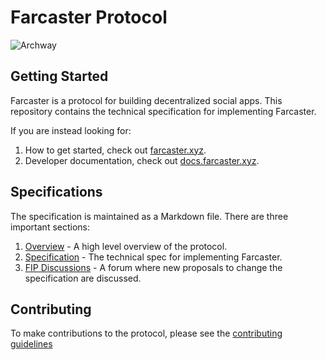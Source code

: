 # Farcaster Protocol

![Archway](/images/arch512.png)

## Getting Started

Farcaster is a protocol for building decentralized social apps. This repository contains the technical specification for implementing Farcaster.

If you are instead looking for:

1. How to get started, check out [farcaster.xyz](https://www.farcaster.xyz).
2. Developer documentation, check out [docs.farcaster.xyz](https://docs.farcaster.xyz).

## Specifications

The specification is maintained as a Markdown file. There are three important sections:

1. [Overview](/docs/OVERVIEW.md) - A high level overview of the protocol.
2. [Specification](/docs/OVERVIEW.md) - The technical spec for implementing Farcaster.
3. [FIP Discussions](https://github.com/farcasterxyz/protocol/discussions) - A forum where new proposals to change the specification are discussed.

## Contributing

To make contributions to the protocol, please see the [contributing guidelines](CONTRIBUTING.md)
